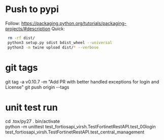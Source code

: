 # Push to pypi
Follow: https://packaging.python.org/tutorials/packaging-projects/#description 
Quick:
```bash
 rm -rf dist/
 python3 setup.py sdist bdist_wheel --universal 
 python3 -m twine upload dist/* --verbose
```
# git tags
git tag -a v0.10.7 -m "Add PR with better handled exceptions for login and License" 
git push origin --tags 

# unit test run
cd .tox/py27 
. bin/activate  
python -m unittest test_fortiosapi_virsh.TestFortinetRestAPI.test_00login test_fortiosapi_virsh.TestFortinetRestAPI.test_central_management
